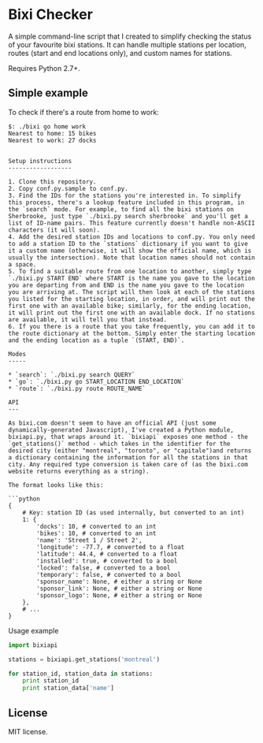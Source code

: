 Bixi Checker
============

A simple command-line script that I created to simplify checking the status of your favourite bixi stations. It can handle multiple stations per location, routes (start and end locations only), and custom names for stations.

Requires Python 2.7+.

Simple example
--------------

To check if there's a route from home to work:

```
$: ./bixi go home work
Nearest to home: 15 bikes
Nearest to work: 27 docks
```

```

Setup instructions
------------------

1. Clone this repository.
2. Copy conf.py.sample to conf.py.
3. Find the IDs for the stations you're interested in. To simplify this process, there's a lookup feature included in this program, in the `search` mode. For example, to find all the bixi stations on Sherbrooke, just type `./bixi.py search sherbrooke` and you'll get a list of ID-name pairs. This feature currently doesn't handle non-ASCII characters (it will soon).
4. Add the desired station IDs and locations to conf.py. You only need to add a station ID to the `stations` dictionary if you want to give it a custom name (otherwise, it will show the official name, which is usually the intersection). Note that location names should not contain a space.
5. To find a suitable route from one location to another, simply type `./bixi.py START END` where START is the name you gave to the location you are departing from and END is the name you gave to the location you are arriving at. The script will then look at each of the stations you listed for the starting location, in order, and will print out the first one with an available bike; similarly, for the ending location, it will print out the first one with an available dock. If no stations are available, it will tell you that instead.
6. If you there is a route that you take frequently, you can add it to the route dictionary at the bottom. Simply enter the starting location and the ending location as a tuple `(START, END)`.

Modes
-----

* `search`: `./bixi.py search QUERY`
* `go`: `./bixi.py go START_LOCATION END_LOCATION`
* `route`: `./bixi.py route ROUTE_NAME`

API
---

As bixi.com doesn't seem to have an official API (just some dynamically-generated Javascript), I've created a Python module, bixiapi.py, that wraps around it. `bixiapi` exposes one method - the `get_stations()` method - which takes in the identifier for the desired city (either "montreal", "toronto", or "capitale")and returns a dictionary containing the information for all the stations in that city. Any required type conversion is taken care of (as the bixi.com website returns everything as a string).

The format looks like this:

```python
{
    # Key: station ID (as used internally, but converted to an int)
    1: {
        'docks': 10, # converted to an int
        'bikes': 10, # converted to an int
        'name': 'Street 1 / Street 2',
        'longitude': -77.7, # converted to a float
        'latitude': 44.4, # converted to a float
        'installed': true, # converted to a bool
        'locked': false, # converted to a bool
        'temporary': false, # converted to a bool
        'sponsor_name': None, # either a string or None
        'sponsor_link': None, # either a string or None
        'sponsor_logo': None, # either a string or None
    },
    # ...
}
```

Usage example

```python
import bixiapi

stations = bixiapi.get_stations('montreal')

for station_id, station_data in stations:
    print station_id
    print station_data['name']
```

License
-------

MIT license.
